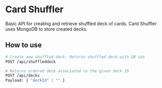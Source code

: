 # Card Shuffler

Basic API for creating and retrieve shuffled deck of cards. Card Shuffler uses MongoDB to store created decks.

## How to use

``` bash
# Create new shuffled deck. Returns shuffled deck with DB ids
POST /api/shuffleddeck

# Returns ordered deck associated to the given deck ID
POST /api/decks
Payload: { "deckId" : "" }
```
